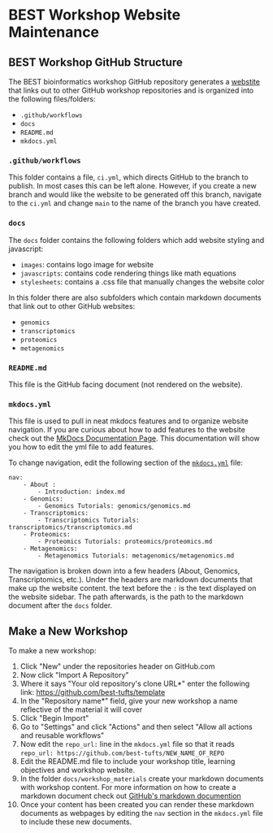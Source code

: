 # BEST Workshop Website Maintenance

## BEST Workshop GitHub Structure

The BEST bioinformatics workshop GitHub repository generates a [webstite](https://best-tufts.github.io/bioinformatics_workshops/) that links out to other GitHub workshop repositories and is organized into the following files/folders:

- `.github/workflows`
- `docs`
- `README.md`
- `mkdocs.yml`

### `.github/workflows`

This folder contains a file, `ci.yml`, which directs GitHub to the branch to publish. In most cases this can be left alone. However, if you create a new branch and would like the website to be generated off this branch, navigate to the `ci.yml` and change `main` to the name of the branch you have created.

### `docs`

The `docs` folder contains the following folders which add website styling and javascript:

- `images`: contains logo image for website
- `javascripts`: contains code rendering things like math equations
- `stylesheets`: contains a .css file that manually changes the website color

In this folder there are also subfolders which contain markdown documents that link out to other GitHub websites:

- `genomics`
- `transcriptomics`
- `proteomics`
- `metagenomics`

### `README.md`

This file is the GitHub facing document (not rendered on the website).

### `mkdocs.yml`

This file is used to pull in neat mkdocs features and to organize website navigation. If you are curious about how to add features to the website check out the [MkDocs Documentation Page](https://squidfunk.github.io/mkdocs-material/reference/admonitions/). This documentation will show you how to edit the yml file to add features. 

To change navigation, edit the following section of the [`mkdocs.yml`](../../mkdocs.yml) file:

```
nav:
    - About : 
        - Introduction: index.md
    - Genomics:
        - Genomics Tutorials: genomics/genomics.md
    - Transcriptomics:
        - Transcriptomics Tutorials: transcriptomics/transcriptomics.md
    - Proteomics:
        - Proteomics Tutorials: proteomics/proteomics.md
    - Metagenomics:
        - Metagenomics Tutorials: metagenomics/metagenomics.md
```

The navigation is broken down into a few headers (About, Genomics, Transcriptomics, etc.). Under the headers are markdown documents that make up the website content. the text before the `:` is the text displayed on the website sidebar. The path afterwards, is the path to the markdown document after the `docs` folder. 


## Make a New Workshop

To make a new workshop:

1. Click "New" under the repositories header on GitHub.com
2. Now click "Import A Repository"
3. Where it says "Your old repository's clone URL*" enter the following link: https://github.com/best-tufts/template
4. In the "Repository name*" field, give your new workshop a name reflective of the material it will cover
5. Click "Begin Import"
6. Go to "Settings" and click "Actions" and then select "Allow all actions and reusable workflows"
7. Now edit the `repo_url:`  line in the `mkdocs.yml` file so that it reads `repo_url: https://github.com/best-tufts/NEW_NAME_OF_REPO`
8. Edit the README.md file to include your workshop title, learning objectives and workshop website.
9. In the folder `docs/workshop_materials` create your markdown documents with workshop content. For more information on how to create a markdown document check out [GitHub's markdown documention](https://docs.github.com/en/get-started/writing-on-github/getting-started-with-writing-and-formatting-on-github/basic-writing-and-formatting-syntax)
10. Once your content has been created you can render these markdown documents as webpages by editing the `nav` section in the `mkdocs.yml` file to include these new documents. 
